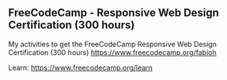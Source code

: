 ## FreeCodeCamp - Responsive Web Design Certification (300 hours)
My activities to get the FreeCodeCamp Responsive Web Design Certification (300 hours)
https://www.freecodecamp.org/fabioh


Learn: https://www.freecodecamp.org/learn


